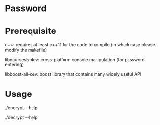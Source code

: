 Password
========

Prerequisite
============

c++: requires at least c++11 for the code to compile (in which case please modify the makefile)

libncurses5-dev: cross-platform console manipulation (for password entering)

libboost-all-dev: boost library that contains many widely useful API

Usage
=====

./encrypt --help

./decrypt --help

